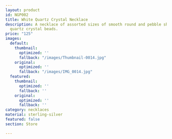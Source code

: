 ```yaml
---
layout: product
id: NGP002
title: White Quartz Crystal Necklace
description: A necklace of assorted sizes of smooth round and pebble shaped white
  quartz crystal beads.
price: "125"
images:
  default:
    thumbnail:
      optimized: ''
      fallback: "/images/Thumbnail-0014.jpg"
    original:
      optimized: ''
      fallback: "/images/IMG_0014.jpg"
  featured:
    thumbnail:
      optimized: ''
      fallback: ''
    original:
      optimized: ''
      fallback: ''
category: necklaces
material: sterling-silver
featured: false
section: Store

---
```

